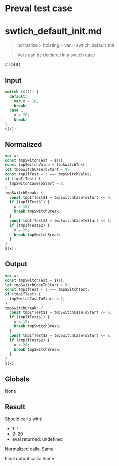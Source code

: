 # Preval test case

# swtich_default_init.md

> normalize > hoisting > var > swtich_default_init
>
> Vars can be declared in a switch case

#TODO

## Input

`````js filename=intro
switch ($(1)) {
  default:
    var x = 10;
    break;
  case 1:
    x = 20;
    break;
}
$(x);
`````

## Normalized

`````js filename=intro
var x;
const tmpSwitchTest = $(1);
const tmpSwitchValue = tmpSwitchTest;
let tmpSwitchCaseToStart = 0;
const tmpIfTest = 1 === tmpSwitchValue;
if (tmpIfTest) {
  tmpSwitchCaseToStart = 1;
}
tmpSwitchBreak: {
  const tmpIfTest$1 = tmpSwitchCaseToStart <= 0;
  if (tmpIfTest$1) {
    x = 10;
    break tmpSwitchBreak;
  }
  const tmpIfTest$2 = tmpSwitchCaseToStart <= 1;
  if (tmpIfTest$2) {
    x = 20;
    break tmpSwitchBreak;
  }
}
$(x);
`````

## Output

`````js filename=intro
var x;
const tmpSwitchTest = $(1);
let tmpSwitchCaseToStart = 0;
const tmpIfTest = 1 === tmpSwitchTest;
if (tmpIfTest) {
  tmpSwitchCaseToStart = 1;
}
tmpSwitchBreak: {
  const tmpIfTest$1 = tmpSwitchCaseToStart <= 0;
  if (tmpIfTest$1) {
    x = 10;
    break tmpSwitchBreak;
  }
  const tmpIfTest$2 = tmpSwitchCaseToStart <= 1;
  if (tmpIfTest$2) {
    x = 20;
    break tmpSwitchBreak;
  }
}
$(x);
`````

## Globals

None

## Result

Should call `$` with:
 - 1: 1
 - 2: 20
 - eval returned: undefined

Normalized calls: Same

Final output calls: Same
